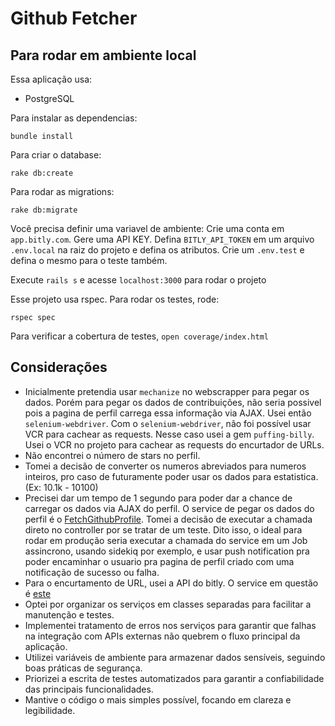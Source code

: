 # Github Fetcher

## Para rodar em ambiente local

Essa aplicação usa:

- PostgreSQL

Para instalar as dependencias:

```
bundle install
```

Para criar o database:
```
rake db:create
```

Para rodar as migrations:
```
rake db:migrate
```

Você precisa definir uma variavel de ambiente:
Crie uma conta em `app.bitly.com`. Gere uma API KEY.
Defina `BITLY_API_TOKEN` em um arquivo `.env.local` na raiz do projeto e defina os atributos. Crie um `.env.test` e defina o mesmo para o teste também.

Execute `rails s` e acesse `localhost:3000` para rodar o projeto

Esse projeto usa rspec. Para rodar os testes, rode:

```
rspec spec
```

Para verificar a cobertura de testes, `open coverage/index.html`

## Considerações

- Inicialmente pretendia usar `mechanize` no webscrapper para pegar os dados. Porém para pegar os dados de contribuições, não seria possivel pois a pagina de perfil carrega essa informação via AJAX. Usei então `selenium-webdriver`. Com o `selenium-webdriver`, não foi possível usar VCR para cachear as requests. Nesse caso usei a gem `puffing-billy`. Usei o VCR no projeto para cachear as requests do encurtador de URLs.
- Não encontrei o número de stars no perfil.
- Tomei a decisão de converter os numeros abreviados para numeros inteiros, pro caso de futuramente poder usar os dados para estatistica. (Ex: 10.1k - 10100)
- Precisei dar um tempo de 1 segundo para poder dar a chance de carregar os dados via AJAX do perfil. O service de pegar os dados do perfil é o [FetchGithubProfile](./app/services/fetch_github_profile.rb). Tomei a decisão de executar a chamada direto no controller por se tratar de um teste. Dito isso, o ideal para rodar em produção seria executar a chamada do service em um Job assincrono, usando sidekiq por exemplo, e usar push notification pra poder encaminhar o usuario pra pagina de perfil criado com uma notificação de sucesso ou falha.
- Para o encurtamento de URL, usei a API do bitly. O service em questão é [este](./app/services/shorten_url.rb)
- Optei por organizar os serviços em classes separadas para facilitar a manutenção e testes.
- Implementei tratamento de erros nos serviços para garantir que falhas na integração com APIs externas não quebrem o fluxo principal da aplicação.
- Utilizei variáveis de ambiente para armazenar dados sensíveis, seguindo boas práticas de segurança.
- Priorizei a escrita de testes automatizados para garantir a confiabilidade das principais funcionalidades.
- Mantive o código o mais simples possível, focando em clareza e legibilidade.
